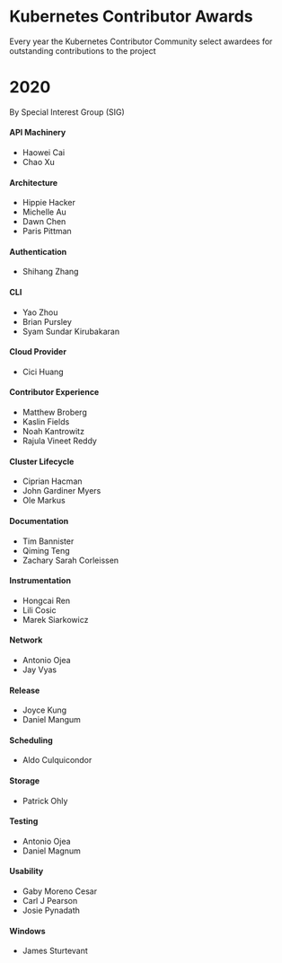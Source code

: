 # Kubernetes Contributor Awards

Every year the Kubernetes Contributor Community select awardees for outstanding contributions to the project

# 2020 

By Special Interest Group (SIG)

#### API Machinery

- Haowei Cai
- Chao Xu

#### Architecture

- Hippie Hacker
- Michelle Au
- Dawn Chen
- Paris Pittman

#### Authentication

- Shihang Zhang

#### CLI

- Yao Zhou
- Brian Pursley
- Syam Sundar Kirubakaran

#### Cloud Provider 

- Cici Huang

#### Contributor Experience

- Matthew Broberg
- Kaslin Fields
- Noah Kantrowitz
- Rajula Vineet Reddy

#### Cluster Lifecycle

- Ciprian Hacman
- John Gardiner Myers
- Ole Markus

#### Documentation

- Tim Bannister
- Qiming Teng
- Zachary Sarah Corleissen

#### Instrumentation

- Hongcai Ren
- Lili Cosic
- Marek Siarkowicz

#### Network

- Antonio Ojea
- Jay Vyas

#### Release

- Joyce Kung
- Daniel Mangum

#### Scheduling

- Aldo Culquicondor

#### Storage

- Patrick Ohly

#### Testing

- Antonio Ojea
- Daniel Magnum

#### Usability

- Gaby Moreno Cesar
- Carl J Pearson
- Josie Pynadath

#### Windows

- James Sturtevant

